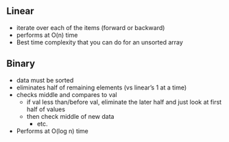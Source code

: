 ## Linear
- iterate over each of the items (forward or backward)
- performs at O(n) time
- Best time complexity that you can do for an unsorted array

## Binary
- data must be sorted
- eliminates half of remaining elements (vs linear’s 1 at a time)
- checks middle and compares to val
	- if val less than/before val, eliminate the later half and just look at first half of values
	- then check middle of new data
		- etc. 
- Performs at O(log n) time


